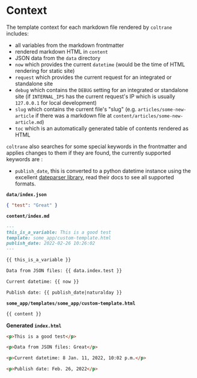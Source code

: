 # Context

The template context for each markdown file rendered by `coltrane` includes:

- all variables from the markdown frontmatter
- rendered markdown HTML in `content`
- JSON data from the `data` directory
- `now` which provides the current `datetime` (would be the time of HTML rendering for static site)
- `request` which provides the current request for an integrated or standalone site
- `debug` which contains the `DEBUG` setting for an integrated or standalone site (if `INTERNAL_IPS` has the current request's IP which is usually `127.0.0.1` for local development)
- `slug` which contains the current file's "slug" (e.g. `articles/some-new-article` if there was a markdown file at `content/articles/some-new-article.md`)
- `toc` which is an automatically generated table of contents rendered as HTML

`coltrane` also searches for some special keywords in the frontmatter and applies changes to them if they are found, the currently supported keywords are :

- `publish_date`, this is converted to a python datetime instance using the excellent [dateparser library](https://dateparser.readthedocs.io/en/latest/), read their docs to see all supported formats.

**`data/index.json`**

```json
{ "test": "Great" }
```

**`content/index.md`**

```markdown
---
this_is_a_variable: This is a good test
template: some_app/custom-template.html
publish_date: 2022-02-26 10:26:02
---

{{ this_is_a_variable }}

Data from JSON files: {{ data.index.test }}

Current datetime: {{ now }}

Publish date: {{ publish_date|naturalday }}
```

**`some_app/templates/some_app/custom-template.html`**

```html
{{ content }}
```

**Generated `index.html`**

```html
<p>This is a good test</p>

<p>Data from JSON files: Great</p>

<p>Current datetime: 8 Jan. 11, 2022, 10:02 p.m.</p>

<p>Publish date: Feb. 26, 2022</p>
```

